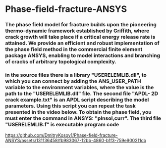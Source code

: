 # Phase-field-fracture-ANSYS
### The phase field model for fracture builds upon the pioneering thermo-dynamic framework established by Griffith, where crack growth will take place if a critical energy release rate is attained. We provide an efficient and robust implementation of the phase field method in the commercial finite element package ANSYS, enabling to model interactions and branching of cracks of arbitrary topological complexity.

### in the source files there is a library "USERELEMLIB.dll", to which you can connect by adding the ANS_USER_PATH variable to the environment variables, where the value is the path to the "USERELEMLIB.dll" file. The second file "APDL- 2D crack example.txt" is an APDL script describing the model parameters. Using this script you can repeat the task presented in the video below. To obtain the phase field, you must enter the command in ANSYS: "plnsol,curr". The third file "USERELEMLIB.f" is executable program code

https://github.com/DmitryKosov1/Phase-field-fracture-ANSYS/assets/131136458/fb983067-12bb-4860-b1f3-759e900211cb



